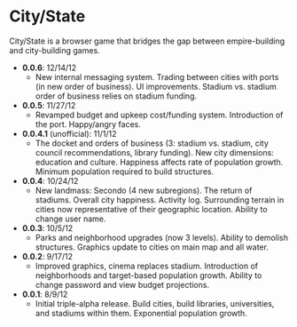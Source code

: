 City/State
=========

City/State is a browser game that bridges the gap between empire-building and city-building games.

* __0.0.6__: 12/14/12
  * New internal messaging system. Trading between cities with ports (in new order of business). UI improvements. Stadium vs. stadium order of business relies on stadium funding.
* __0.0.5__: 11/27/12
  * Revamped budget and upkeep cost/funding system. Introduction of the port. Happy/angry faces.
* __0.0.4.1__ (unofficial): 11/1/12
  * The docket and orders of business (3: stadium vs. stadium, city council recommendations, library funding). New city dimensions: education and culture. Happiness affects rate of population growth. Minimum population required to build structures.
* __0.0.4__: 10/24/12
  * New landmass: Secondo (4 new subregions). The return of stadiums. Overall city happiness. Activity log. Surrounding terrain in cities now representative of their geographic location. Ability to change user name.
* __0.0.3__: 10/5/12
  * Parks and neighborhood upgrades (now 3 levels). Ability to demolish structures. Graphics update to cities on main map and all water.
* __0.0.2__: 9/17/12
  * Improved graphics, cinema replaces stadium. Introduction of neighborhoods and target-based population growth. Ability to change password and view budget projections.
* __0.0.1__: 8/9/12
  * Initial triple-alpha release. Build cities, build libraries, universities, and stadiums within them. Exponential population growth.
